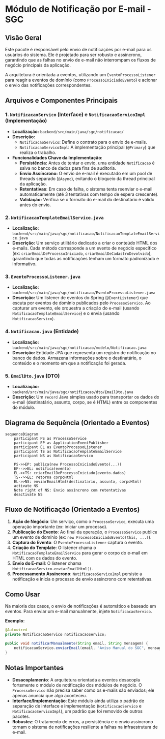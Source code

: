 # Módulo de Notificação por E-mail - SGC

## Visão Geral
Este pacote é responsável pelo envio de notificações por e-mail para os usuários do sistema. Ele é projetado para ser robusto e assíncrono, garantindo que as falhas no envio de e-mail não interrompam os fluxos de negócio principais da aplicação.

A arquitetura é orientada a eventos, utilizando um `EventoProcessoListener` para reagir a eventos de domínio (como `ProcessoIniciadoEvento`) e acionar o envio das notificações correspondentes.

## Arquivos e Componentes Principais

### 1. `NotificacaoServico` (Interface) e `NotificacaoServicoImpl` (Implementação)
- **Localização:** `backend/src/main/java/sgc/notificacao/`
- **Descrição:**
  - `NotificacaoServico`: Define o contrato para o envio de e-mails.
  - `NotificacaoServicoImpl`: A implementação principal (`@Primary`) que realiza o trabalho.
- **Funcionalidades Chave da Implementação:**
  - **Persistência:** Antes de tentar o envio, uma entidade `Notificacao` é salva no banco de dados para fins de auditoria.
  - **Envio Assíncrono:** O envio de e-mail é executado em um pool de threads separado (`@Async`), evitando o bloqueio da thread principal da aplicação.
  - **Retentativas:** Em caso de falha, o sistema tenta reenviar o e-mail automaticamente (até 3 tentativas com tempo de espera crescente).
  - **Validação:** Verifica se o formato do e-mail do destinatário é válido antes do envio.

### 2. `NotificacaoTemplateEmailService.java`
- **Localização:** `backend/src/main/java/sgc/notificacao/NotificacaoTemplateEmailService.java`
- **Descrição:** Um serviço utilitário dedicado a criar o conteúdo HTML dos e-mails. Cada método corresponde a um evento de negócio específico (ex: `criarEmailDeProcessoIniciado`, `criarEmailDeCadastroDevolvido`), garantindo que todas as notificações tenham um formato padronizado e informativo.

### 3. `EventoProcessoListener.java`
- **Localização:** `backend/src/main/java/sgc/notificacao/EventoProcessoListener.java`
- **Descrição:** Um listener de eventos do Spring (`@EventListener`) que escuta por eventos de domínio publicados pelo `ProcessoServico`. Ao capturar um evento, ele orquestra a criação do e-mail (usando `NotificacaoTemplateEmailService`) e o envia (usando `NotificacaoServico`).

### 4. `Notificacao.java` (Entidade)
- **Localização:** `backend/src/main/java/sgc/notificacao/modelo/Notificacao.java`
- **Descrição:** Entidade JPA que representa um registro de notificação no banco de dados. Armazena informações sobre o destinatário, o conteúdo e o momento em que a notificação foi gerada.

### 5. `EmailDto.java` (DTO)
- **Localização:** `backend/src/main/java/sgc/notificacao/dto/EmailDto.java`
- **Descrição:** Um `record` Java simples usado para transportar os dados do e-mail (destinatário, assunto, corpo, se é HTML) entre os componentes do módulo.

## Diagrama de Sequência (Orientado a Eventos)
```mermaid
sequenceDiagram
    participant PS as ProcessoService
    participant EP as ApplicationEventPublisher
    participant EL as EventoProcessoListener
    participant TS as NotificacaoTemplateEmailService
    participant NS as NotificacaoServico

    PS->>EP: publica(new ProcessoIniciadoEvento(...))
    EP-->>EL: notifica(evento)
    EL->>TS: criarEmailDeProcessoIniciado(evento.dados)
    TS-->>EL: retorna corpoHtml
    EL->>NS: enviarEmailHtml(destinatario, assunto, corpoHtml)
    activate NS
    Note right of NS: Envio assíncrono com retentativas
    deactivate NS
```

## Fluxo de Notificação (Orientado a Eventos)

1.  **Ação de Negócio**: Um serviço, como o `ProcessoServico`, executa uma operação importante (ex: iniciar um processo).
2.  **Publicação do Evento**: Ao final da operação, o `ProcessoServico` publica um evento de domínio (ex: `new ProcessoIniciadoEvento(this, ...)`).
3.  **Captura do Evento**: O `EventoProcessoListener` captura o evento.
4.  **Criação do Template**: O listener chama o `NotificacaoTemplateEmailService` para gerar o corpo do e-mail em HTML com os dados do evento.
5.  **Envio do E-mail**: O listener chama `NotificacaoServico.enviarEmailHtml()`.
6.  **Processamento Assíncrono**: `NotificacaoServicoImpl` persiste a notificação e inicia o processo de envio assíncrono com retentativas.

## Como Usar
Na maioria dos casos, o envio de notificações é automático e baseado em eventos. Para enviar um e-mail manualmente, injete `NotificacaoServico`.

**Exemplo:**
```java
@Autowired
private NotificacaoServico notificacaoServico;

public void notificarManualmente(String email, String mensagem) {
    notificacaoServico.enviarEmail(email, "Aviso Manual do SGC", mensagem);
}
```

## Notas Importantes
- **Desacoplamento**: A arquitetura orientada a eventos desacopla fortemente o módulo de notificação dos módulos de negócio. O `ProcessoServico` não precisa saber como os e-mails são enviados; ele apenas anuncia que algo aconteceu.
- **Interface/Implementação**: Este módulo ainda utiliza o padrão de separação de interface e implementação (`NotificacaoServico` e `NotificacaoServicoImpl`), um padrão que foi removido de outros pacotes.
- **Robustez**: O tratamento de erros, a persistência e o envio assíncrono tornam o sistema de notificações resiliente a falhas na infraestrutura de e-mail.